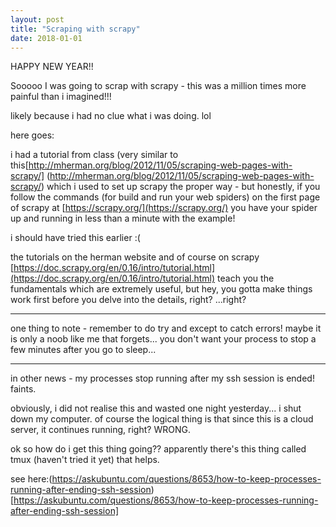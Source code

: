 ```yaml
---
layout: post
title: "Scraping with scrapy"
date: 2018-01-01
---
```


HAPPY NEW YEAR!!

Sooooo I was going to scrap with scrapy - this was a million times more painful than i imagined!!!

likely because i had no clue what i was doing. lol

here goes:

i had a tutorial from class (very similar to this[http://mherman.org/blog/2012/11/05/scraping-web-pages-with-scrapy/] (http://mherman.org/blog/2012/11/05/scraping-web-pages-with-scrapy/) which i used to set up scrapy the proper way - but honestly, if you follow the commands (for build and run your web spiders) on the first page of scrapy at [https://scrapy.org/](https://scrapy.org/) you have your spider up and running in less than a minute with the example!

i should have tried this earlier :(

the tutorials on the herman website and of course on scrapy [https://doc.scrapy.org/en/0.16/intro/tutorial.html](https://doc.scrapy.org/en/0.16/intro/tutorial.html) teach you the fundamentals which are extremely useful, but hey, you gotta make things work first before you delve into the details, right? ...right?

---

one thing to note - remember to do try and except to catch errors! maybe it is only a noob like me that forgets... you don't want your process to stop a few minutes after you go to sleep...

---

in other news - my processes stop running after my ssh session is ended! faints.

obviously, i did not realise this and wasted one night yesterday... i shut down my computer. of course the logical thing is that since this is a cloud server, it continues running, right? WRONG.

ok so how do i get this thing going?? apparently there's this thing called tmux (haven't tried it yet) that helps.

see here:(https://askubuntu.com/questions/8653/how-to-keep-processes-running-after-ending-ssh-session)[https://askubuntu.com/questions/8653/how-to-keep-processes-running-after-ending-ssh-session]